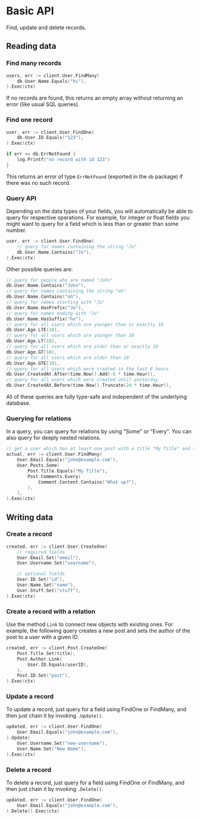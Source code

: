 # Basic API

Find, update and delete records.

## Reading data

### Find many records

```go
users, err := client.User.FindMany(
    db.User.Name.Equals("hi"),
).Exec(ctx)
```

If no records are found, this returns an empty array without returning an error (like usual SQL queries).

### Find one record

```go
user, err := client.User.FindOne(
    db.User.ID.Equals("123"),
).Exec(ctx)

if err == db.ErrNotFound {
    log.Printf("no record with id 123")
}
```

This returns an error of type `ErrNotFound` (exported in the `db` package) if there was no such record.

### Query API

Depending on the data types of your fields, you will automatically be able to query for respective operations. For example, for integer or float fields you might want to query for a field which is less than or greater than some number.

```go
user, err := client.User.FindOne(
    // query for names containing the string "Jo"
    db.User.Name.Contains("Jo"),
).Exec(ctx)
```

Other possible queries are:

```go
// query for people who are named "John"
db.User.Name.Contains("John"),
// query for names containing the string "oh"
db.User.Name.Contains("oh"),
// query for names starting with "Jo"
db.User.Name.HasPrefix("Jo"),
// query for names ending with "Jo"
db.User.Name.HasSuffix("hn"),
// query for all users which are younger than or exactly 18
db.User.Age.LTE(18),
// query for all users which are younger than 18
db.User.Age.LT(18),
// query for all users which are older than or exactly 18
db.User.Age.GT(18),
// query for all users which are older than 18
db.User.Age.GTE(18),
// query for all users which were created in the last 6 hours
db.User.CreatedAt.After(time.Now().Add(-6 * time.Hour)),
// query for all users which were created until yesterday
db.User.CreatedAt.Before(time.Now().Truncate(24 * time.Hour)),
```

All of these queries are fully type-safe and independent of the underlying database.

### Querying for relations

In a query, you can query for relations by using "Some" or "Every". You can also query for deeply nested relations.

```go
// get a user which has at least one post with a title "My Title" and that post's comments are all "What up?"
actual, err := client.User.FindMany(
    User.Email.Equals("john@example.com"),
    User.Posts.Some(
        Post.Title.Equals("My Title"),
        Post.Comments.Every(
            Comment.Content.Contains("What up?"),
        ),
    ),
).Exec(ctx)
```

## Writing data

### Create a record

```go
created, err := client.User.CreateOne(
    // required fields
    User.Email.Set("email"),
    User.Username.Set("username"),

    // optional fields
    User.ID.Set("id"),
    User.Name.Set("name"),
    User.Stuff.Set("stuff"),
).Exec(ctx)
```

### Create a record with a relation

Use the method `Link` to connect new objects with existing ones. For example, the following query creates a new post and sets the author of the post to a user with a given ID.

```go
created, err := client.Post.CreateOne(
    Post.Title.Set(title),
    Post.Author.Link(
        User.ID.Equals(userID),
    ),
    Post.ID.Set("post"),
).Exec(ctx)
```

### Update a record

To update a record, just query for a field using FindOne or FindMany, and then just chain it by invoking `.Update()`.

```go
updated, err := client.User.FindOne(
    User.Email.Equals("john@example.com"),
).Update(
    User.Username.Set("new-username"),
    User.Name.Set("New Name"),
).Exec(ctx)
```

### Delete a record

To delete a record, just query for a field using FindOne or FindMany, and then just chain it by invoking `.Delete()`.

```go
updated, err := client.User.FindOne(
    User.Email.Equals("john@example.com"),
).Delete().Exec(ctx)
```
